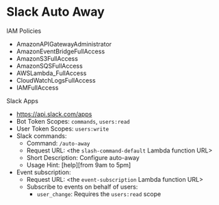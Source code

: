 # Slack Auto Away

IAM Policies
* AmazonAPIGatewayAdministrator
* AmazonEventBridgeFullAccess
* AmazonS3FullAccess
* AmazonSQSFullAccess
* AWSLambda_FullAccess
* CloudWatchLogsFullAccess
* IAMFullAccess

Slack Apps
* https://api.slack.com/apps
* Bot Token Scopes: `commands`, `users:read`
* User Token Scopes: `users:write`
* Slack commands:
  * Command: `/auto-away`
  * Request URL: <the `slash-command-default` Lambda function URL>
  * Short Description: Configure auto-away
  * Usage Hint: [help][from 9am to 5pm]
* Event subscription:
  * Request URL: <the `event-subscription` Lambda function URL>
  * Subscribe to events on behalf of users:
    * `user_change`: Requires the `users:read` scope

